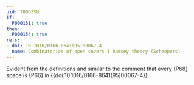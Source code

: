 ```yaml
---
uid: T000358
if:
  P000151: true
then:
  P000154: true
refs:
- doi: 10.1016/0166-8641(95)00067-4
  name: Combinatorics of open covers I Ramsey theory (Scheepers)
---
```


Evident from the definitions and similar to the comment that every {P68} space is {P66} in {{doi:10.1016/0166-8641(95)00067-4}}.
